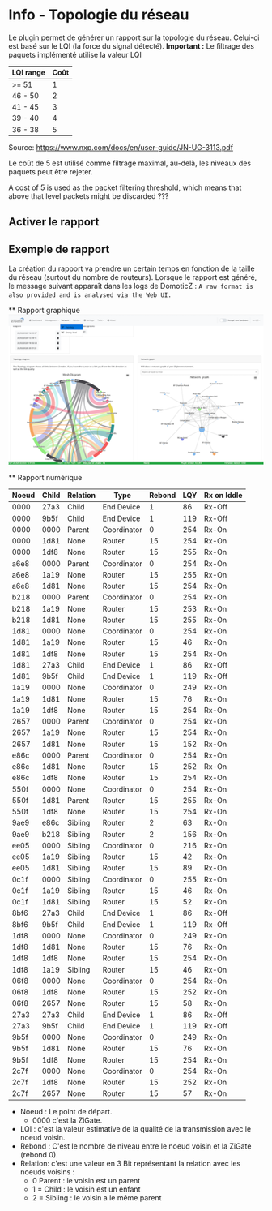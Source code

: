 # Info - Topologie du réseau

Le plugin permet de générer un rapport sur la topologie du réseau. Celui-ci est basé sur le LQI (la force du signal détecté).
__Important :__ Le filtrage des paquets implémenté utilise la valeur LQI


| LQI range | Coût |
| ---------| -----|
| >= 51 | 1 |
| 46 - 50 | 2 |
| 41 - 45 | 3 |
| 39 - 40 | 4 |
| 36 - 38 | 5 |

Source: https://www.nxp.com/docs/en/user-guide/JN-UG-3113.pdf

Le coût de 5 est utilisé comme filtrage maximal, au-delà, les niveaux des paquets peut être rejeter.

A cost of 5 is used as the packet filtering threshold, which means that above that level packets might be discarded ???



## Activer le rapport

## Exemple de rapport

La création du rapport va prendre un certain temps en fonction de la taille du réseau (surtout du nombre de routeurs).
Lorsque le rapport est généré, le message suivant apparaît dans les logs de DomoticZ : `A raw format is also provided and is analysed via the Web UI.`

** Rapport graphique
![Network Toplogy](../Images/Network_Topology.png)

** Rapport numérique

| Noeud | Child | Relation | Type | Rebond | LQY | Rx on Iddle |
| -----| ----- | ------------ | ---- | ------ | --- | ------------ |
|  0000 | 27a3 |   Child |  End Device |  1 |  86 | Rx-Off |
|  0000 | 9b5f |   Child |  End Device |  1 | 119 | Rx-Off |
|  0000 | 0000 |  Parent | Coordinator |  0 | 254 |  Rx-On |
|  0000 | 1d81 |    None |      Router | 15 | 254 |  Rx-On |
|  0000 | 1df8 |    None |      Router | 15 | 255 |  Rx-On |
|  a6e8 | 0000 |  Parent | Coordinator |  0 | 254 |  Rx-On |
|  a6e8 | 1a19 |    None |      Router | 15 | 255 |  Rx-On |
|  a6e8 | 1d81 |    None |      Router | 15 | 254 |  Rx-On |
|  b218 | 0000 |  Parent | Coordinator |  0 | 254 |  Rx-On |
|  b218 | 1a19 |    None |      Router | 15 | 253 |  Rx-On |
|  b218 | 1d81 |    None |      Router | 15 | 255 |  Rx-On |
|  1d81 | 0000 |    None | Coordinator |  0 | 254 |  Rx-On |
|  1d81 | 1a19 |    None |      Router | 15 |  46 |  Rx-On |
|  1d81 | 1df8 |    None |      Router | 15 | 254 |  Rx-On |
|  1d81 | 27a3 |   Child |  End Device |  1 |  86 | Rx-Off |
|  1d81 | 9b5f |   Child |  End Device |  1 | 119 | Rx-Off |
|  1a19 | 0000 |    None | Coordinator |  0 | 249 |  Rx-On |
|  1a19 | 1d81 |    None |      Router | 15 |  76 |  Rx-On |
|  1a19 | 1df8 |    None |      Router | 15 | 254 |  Rx-On |
|  2657 | 0000 |  Parent | Coordinator |  0 | 254 |  Rx-On |
|  2657 | 1a19 |    None |      Router | 15 | 254 |  Rx-On |
|  2657 | 1d81 |    None |      Router | 15 | 152 |  Rx-On |
|  e86c | 0000 |  Parent | Coordinator |  0 | 254 |  Rx-On |
|  e86c | 1d81 |    None |      Router | 15 | 252 |  Rx-On |
|  e86c | 1df8 |    None |      Router | 15 | 254 |  Rx-On |
|  550f | 0000 |    None | Coordinator |  0 | 254 |  Rx-On |
|  550f | 1d81 |  Parent |      Router | 15 | 255 |  Rx-On |
|  550f | 1df8 |    None |      Router | 15 | 254 |  Rx-On |
|  9ae9 | e86c | Sibling |      Router |  2 |  63 |  Rx-On |
|  9ae9 | b218 | Sibling |      Router |  2 | 156 |  Rx-On |
|  ee05 | 0000 | Sibling | Coordinator |  0 | 216 |  Rx-On |
|  ee05 | 1a19 | Sibling |      Router | 15 |  42 |  Rx-On |
|  ee05 | 1d81 | Sibling |      Router | 15 |  89 |  Rx-On |
|  0c1f | 0000 | Sibling | Coordinator |  0 | 255 |  Rx-On |
|  0c1f | 1a19 | Sibling |      Router | 15 |  46 |  Rx-On |
|  0c1f | 1d81 | Sibling |      Router | 15 |  52 |  Rx-On |
|  8bf6 | 27a3 |   Child |  End Device |  1 |  86 | Rx-Off |
|  8bf6 | 9b5f |   Child |  End Device |  1 | 119 | Rx-Off |
|  1df8 | 0000 |    None | Coordinator |  0 | 249 |  Rx-On |
|  1df8 | 1d81 |    None |      Router | 15 |  76 |  Rx-On |
|  1df8 | 1df8 |    None |      Router | 15 | 254 |  Rx-On |
|  1df8 | 1a19 | Sibling |      Router | 15 |  46 |  Rx-On |
|  06f8 | 0000 |    None | Coordinator |  0 | 254 |  Rx-On |
|  06f8 | 1df8 |    None |      Router | 15 | 252 |  Rx-On |
|  06f8 | 2657 |    None |      Router | 15 |  58 |  Rx-On |
|  27a3 | 27a3 |   Child |  End Device |  1 |  86 | Rx-Off |
|  27a3 | 9b5f |   Child |  End Device |  1 | 119 | Rx-Off |
|  9b5f | 0000 |    None | Coordinator |  0 | 249 |  Rx-On |
|  9b5f | 1d81 |    None |      Router | 15 |  76 |  Rx-On |
|  9b5f | 1df8 |    None |      Router | 15 | 254 |  Rx-On |
|  2c7f | 0000 |    None | Coordinator |  0 | 254 |  Rx-On |
|  2c7f | 1df8 |    None |      Router | 15 | 252 |  Rx-On |
|  2c7f | 2657 |    None |      Router | 15 |  57 |  Rx-On |


* Noeud : Le point de départ.
  * 0000 c'est la ZiGate.
* LQI : c'est la valeur estimative de la qualité de la transmission avec le noeud voisin.
* Rebond : C'est le nombre de niveau entre le noeud voisin et la ZiGate (rebond 0).
* Relation: c'est une valeur en 3 Bit représentant la relation avec les noeuds voisins :
  * 0 Parent : le voisin est un parent
  * 1 = Child : le voisin est un enfant
  * 2 = Sibling : le voisin a le même parent

